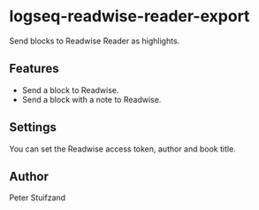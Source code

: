 # logseq-readwise-reader-export

Send blocks to Readwise Reader as highlights.

## Features

- Send a block to Readwise.
- Send a block with a note to Readwise.

## Settings

You can set the Readwise access token, author and book title.

## Author

Peter Stuifzand
